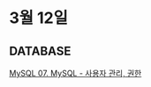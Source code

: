 # 3월 12일


## DATABASE

[MySQL 07. MySQL - 사용자 관리, 권한](https://wayhome25.github.io/mysql/2017/03/23/mysql-11-user-setting/)
